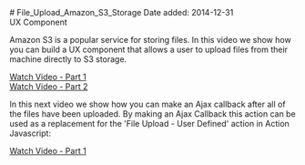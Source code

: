
<html>
<head>
<meta charset="utf-8">
</head>

<body>
# File_Upload_Amazon_S3_Storage
 Date added: 2014-12-31<br>
 UX Component

 Amazon S3 is a popular service for storing files. In this video we show how you can build a UX component that allows a user to upload files from their machine directly to S3 storage.  

<a href="http://www.ajaxvideotutorials.com/V12Videos/ux_amazon_s3_1.swf">Watch Video - Part 1</a><br>
<a href="http://www.ajaxvideotutorials.com/V12Videos/ux_amazon_s3_2.swf">Watch Video - Part 2</a><br>

 In this next video we show how you can make an Ajax callback after all of the files have been uploaded. By making an Ajax Callback this action can be used as a replacement for the 'File Upload - User Defined' action in Action Javascript:

<a href="http://www.ajaxvideotutorials.com/V12Videos/ux_upload_s3_ajaxcallback_after_upload.swf">Watch Video - Part 1</a>

</body>
</html>
